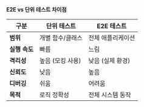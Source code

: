 **E2E vs 단위 테스트 차이점**

| 구분          | 단위 테스트      | E2E 테스트        |
| ------------- | ---------------- | ----------------- |
| **범위**      | 개별 함수/클래스 | 전체 애플리케이션 |
| **실행 속도** | 빠름             | 느림              |
| **격리성**    | 높음 (모킹 사용) | 낮음 (실제 환경)  |
| **신뢰도**    | 낮음             | 높음              |
| **디버깅**    | 쉬움             | 어려움            |
| **목적**      | 로직 정확성      | 전체 시스템 동작  |
